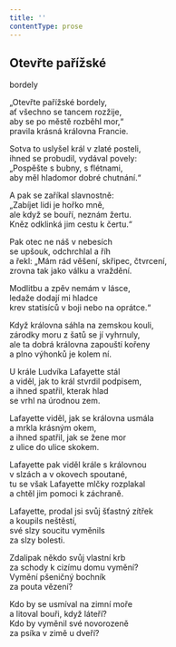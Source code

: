 ```yaml
---
title: ''
contentType: prose
---
```


## Otevřte pařížské  
bordely

„Otevřte pařížské bordely,  
ať všechno se tancem rozžije,  
aby se po městě rozběhl mor,“  
pravila krásná královna Francie.

Sotva to uslyšel král v zlaté posteli,  
ihned se probudil, vydával povely:  
„Pospěšte s bubny, s flétnami,  
aby měl hladomor dobré chutnání.“

A pak se zaříkal slavnostně:  
„Zabíjet lidi je hořko mně,  
ale když se bouří, neznám žertu.  
Kněz odklinká jim cestu k čertu.“

Pak otec ne náš v nebesích  
se upšouk, odchrchlal a říh  
a řekl: „Mám rád věšení, skřipec, čtvrcení,  
zrovna tak jako válku a vraždění.

Modlitbu a zpěv nemám v lásce,  
ledaže dodají mi hladce  
krev statisíců v boji nebo na oprátce.“

Když královna sáhla na zemskou kouli,  
zárodky moru z šatů se jí vyhrnuly,  
ale ta dobrá královna zapouští kořeny  
a plno výhonků je kolem ní.

U krále Ludvíka Lafayette stál  
a viděl, jak to král stvrdil podpisem,  
a ihned spatřil, kterak hlad  
se vrhl na úrodnou zem.

Lafayette viděl, jak se královna usmála  
a mrkla krásným okem,  
a ihned spatřil, jak se žene mor  
z ulice do ulice skokem.

Lafayette pak viděl krále s královnou  
v slzách a v okovech spoutané,  
tu se však Lafayette mlčky rozplakal  
a chtěl jim pomoci k záchraně.

Lafayette, prodal jsi svůj šťastný zítřek  
a koupils neštěstí,  
své slzy soucitu vyměnils  
za slzy bolesti.

Zdalipak někdo svůj vlastní krb  
za schody k cizímu domu vymění?  
Vymění pšeničný bochník  
za pouta vězení?

Kdo by se usmíval na zimní moře  
a litoval bouři, když láteří?  
Kdo by vyměnil své novorozeně  
za psíka v zimě u dveří?
